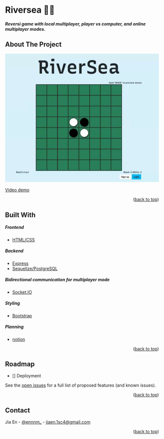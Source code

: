 <div id="top"></div>

# Riversea 🦦🌊

##### Reversi game with local multiplayer, player vs computer, and online multiplayer modes.

<!-- ABOUT THE PROJECT -->

## About The Project

![front page screenshot](/images/front-page-ss.jpg)

[ Video demo](https://youtu.be/ujEYyr_6Rtw)

<p align="right">(<a href="#top">back to top</a>)</p>

## Built With

##### Frontend

- [HTML/CSS](https://www.w3schools.com/html/html_css.asp)

##### Backend

- [Express](https://expressjs.com/)
- [Sequelize/PostgreSQL](https://sequelize.org/v7/)

##### Bidirectional communication for multiplayer mode

- [Socket.IO](https://firebase.google.com/docs/functions)

##### Styling

- [Bootstrap](https://getbootstrap.com/)

##### Planning

- [notion](https://www.notion.so/RiverSea-ad2a486ccac7481d944dbc45f038562e)

<p align="right">(<a href="#top">back to top</a>)</p>

<!-- ROADMAP -->

## Roadmap

- [] Deployment

See the [open issues](https://github.com/ennnm/succinct_cut/issues) for a full list of proposed features (and known issues).

<p align="right">(<a href="#top">back to top</a>)</p>

<!-- CONTACT -->

## Contact

Jia En - [@ennnm\_](https://twitter.com/ennnm_) - jiaen.1sc4@gmail.com

<p align="right">(<a href="#top">back to top</a>)</p>

<!-- MARKDOWN LINKS & IMAGES -->
<!-- https://www.markdownguide.org/basic-syntax/#reference-style-links -->

[contributors-shield]: https://img.shields.io/github/contributors/github_username/repo_name.svg?style=for-the-badge
[contributors-url]: https://github.com/github_username/repo_name/graphs/contributors
[forks-shield]: https://img.shields.io/github/forks/github_username/repo_name.svg?style=for-the-badge
[forks-url]: https://github.com/github_username/repo_name/network/members
[stars-shield]: https://img.shields.io/github/stars/github_username/repo_name.svg?style=for-the-badge
[stars-url]: https://github.com/github_username/repo_name/stargazers
[issues-shield]: https://img.shields.io/github/issues/github_username/repo_name.svg?style=for-the-badge
[issues-url]: https://github.com/github_username/repo_name/issues
[license-shield]: https://img.shields.io/github/license/github_username/repo_name.svg?style=for-the-badge
[license-url]: https://github.com/github_username/repo_name/blob/master/LICENSE.txt
[linkedin-shield]: https://img.shields.io/badge/-LinkedIn-black.svg?style=for-the-badge&logo=linkedin&colorB=555
[linkedin-url]: https://linkedin.com/in/linkedin_username
[product-screenshot]: images/screenshot.png
